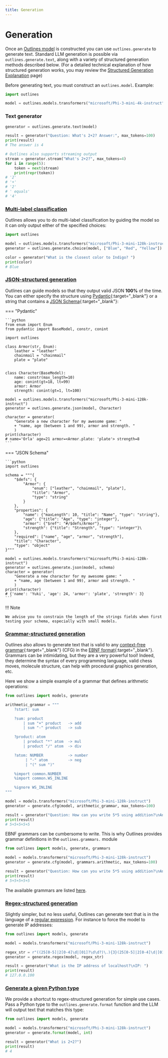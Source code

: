 ```yaml
---
title: Generation
---
```


# Generation

Once an [Outlines model](../models) is constructed you can use `outlines.generate` to generate text. Standard LLM generation is possible via `outlines.generate.text`, along with a variety of structured generation methods described below. (For a detailed technical explanation of how structured generation works, you may review the [Structured Generation Explanation](./structured_generation_explanation.md) page)

Before generating text, you must construct an `outlines.model`. Example:

```python
import outlines

model = outlines.models.transformers("microsoft/Phi-3-mini-4k-instruct", device="cuda")
```
### Text generator

```python
generator = outlines.generate.text(model)

result = generator("Question: What's 2+2? Answer:", max_tokens=100)
print(result)
# The answer is 4

# Outlines also supports streaming output
stream = generator.stream("What's 2+2?", max_tokens=4)
for i in range(5):
	token = next(stream)
	print(repr(token))
# '2'
# '+'
# '2'
# ' equals'
# '4'
```

### [Multi-label classification](./choices.md)

Outlines allows you to do multi-label classification by guiding the model so it can only output either of the specified choices:

```python
import outlines

model = outlines.models.transformers("microsoft/Phi-3-mini-128k-instruct")
generator = outlines.generate.choice(model, ["Blue", "Red", "Yellow"])

color = generator("What is the closest color to Indigo? ")
print(color)
# Blue
```

### [JSON-structured generation](./json.md)

Outlines can guide models so that they output valid JSON **100%** of the time. You can either specify the structure using [Pydantic][pydantic]{:target="_blank"} or a string that contains a [JSON Schema][jsonschema]{:target="_blank"}:

=== "Pydantic"

    ```python
    from enum import Enum
    from pydantic import BaseModel, constr, conint

    import outlines

    class Armor(str, Enum):
        leather = "leather"
        chainmail = "chainmail"
        plate = "plate"


    class Character(BaseModel):
        name: constr(max_length=10)
        age: conint(gt=18, lt=99)
        armor: Armor
        strength: conint(gt=1, lt=100)

    model = outlines.models.transformers("microsoft/Phi-3-mini-128k-instruct")
    generator = outlines.generate.json(model, Character)

    character = generator(
        "Generate a new character for my awesome game: "
        + "name, age (between 1 and 99), armor and strength. "
        )
    print(character)
    # name='Orla' age=21 armor=<Armor.plate: 'plate'> strength=8
    ```

=== "JSON Schema"

    ```python
    import outlines

    schema = """{
        "$defs": {
            "Armor": {
                "enum": ["leather", "chainmail", "plate"],
                "title": "Armor",
                "type": "string"
            }
        },
        "properties": {
            "name": {"maxLength": 10, "title": "Name", "type": "string"},
            "age": {"title": "Age", "type": "integer"},
            "armor": {"$ref": "#/$defs/Armor"},
            "strength": {"title": "Strength", "type": "integer"}\
        },
        "required": ["name", "age", "armor", "strength"],
        "title": "Character",
        "type": "object"
    }"""

    model = outlines.models.transformers("microsoft/Phi-3-mini-128k-instruct")
    generator = outlines.generate.json(model, schema)
    character = generator(
        "Generate a new character for my awesome game: "
        + "name, age (between 1 and 99), armor and strength. "
        )
    print(character)
    # {'name': 'Yuki', 'age': 24, 'armor': 'plate', 'strength': 3}
    ```

!!! Note

    We advise you to constrain the length of the strings fields when first testing your schema, especially with small models.

### [Grammar-structured generation](./cfg.md)

Outlines also allows to generate text that is valid to any [context-free grammar][cfg]{:target="_blank"} (CFG) in the [EBNF format][ebnf]{:target="_blank"}. Grammars can be intimidating, but they are a very powerful tool! Indeed, they determine the syntax of every programming language, valid chess moves, molecule structure, can help with procedural graphics generation, etc.

Here we show a simple example of a grammar that defines arithmetic operations:

```python
from outlines import models, generate

arithmetic_grammar = """
    ?start: sum

    ?sum: product
        | sum "+" product   -> add
        | sum "-" product   -> sub

    ?product: atom
        | product "*" atom  -> mul
        | product "/" atom  -> div

    ?atom: NUMBER           -> number
         | "-" atom         -> neg
         | "(" sum ")"

    %import common.NUMBER
    %import common.WS_INLINE

    %ignore WS_INLINE
"""

model = models.transformers("microsoft/Phi-3-mini-128k-instruct")
generator = generate.cfg(model, arithmetic_grammar, max_tokens=100)

result = generator("Question: How can you write 5*5 using addition?\nAnswer:")
print(result)
# 5+5+5+5+5
```


EBNF grammars can be cumbersome to write. This is why Outlines provides grammar definitions in the `outlines.grammars.` module

```python
from outlines import models, generate, grammars

model = models.transformers("microsoft/Phi-3-mini-128k-instruct")
generator = generate.cfg(model, grammars.arithmetic, max_tokens=100)

result = generator("Question: How can you write 5*5 using addition?\nAnswer:")
print(result)
# 5+5+5+5+5
```

The available grammars are listed [here](https://github.com/dottxt-ai/outlines/tree/main/outlines/grammars).


### [Regex-structured generation](./regex.md)

Slightly simpler, but no less useful, Outlines can generate text that is in the language of a [regular expression](https://www.regular-expressions.info/tutorial.html). For instance to force the model to generate IP addresses:

```python
from outlines import models, generate

model = models.transformers("microsoft/Phi-3-mini-128k-instruct")

regex_str = r"((25[0-5]|2[0-4]\d|[01]?\d\d?)\.){3}(25[0-5]|2[0-4]\d|[01]?\d\d?)"
generator = generate.regex(model, regex_str)

result = generator("What is the IP address of localhost?\nIP: ")
print(result)
# 127.0.0.100
```

### [Generate a given Python type](./types.md)

We provide a shortcut to regex-structured generation for simple use cases. Pass a Python type to the `outlines.generate.format` function and the LLM will output text that matches this type:

```python
from outlines import models, generate

model = models.transformers("microsoft/Phi-3-mini-128k-instruct")
generator = generate.format(model, int)

result = generator("What is 2+2?")
print(result)
# 4
```


[jsonschema]: https://json-schema.org/learn/getting-started-step-by-step
[pydantic]: https://docs.pydantic.dev/latest
[cfg]: https://en.wikipedia.org/wiki/Context-free_grammar
[ebnf]: https://en.wikipedia.org/wiki/Extended_Backus%E2%80%93Naur_form
